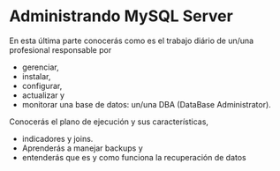 # Administrando MySQL Server

En esta última parte conocerás como es el trabajo diário de un/una profesional responsable por 
- gerenciar, 
- instalar, 
- configurar, 
- actualizar y 
- monitorar una base de datos: un/una DBA (DataBase Administrator).

Conocerás el plano de ejecución y sus características, 
- indicadores y joins. 
- Aprenderás a manejar backups y 
- entenderás que es y como funciona la recuperación de datos